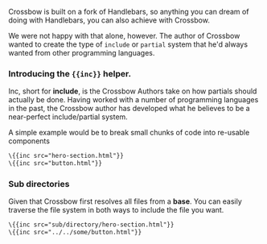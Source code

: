 Crossbow is built on a fork of Handlebars, so anything you can dream of
doing with Handlebars, you can also achieve with Crossbow.
  
We were not happy with that alone, however. The author of Crossbow wanted
to create the type of `include` or `partial` system that he'd always 
wanted from other programming languages.

### Introducing the <code>\{{inc}}</code> helper.

Inc, short for **include**, is the Crossbow Authors take on how partials 
should actually be done. Having worked with a number of programming languages
in the past, the Crossbow author has developed what he believes to be a 
 near-perfect include/partial system.
 
A simple example would be to break small chunks of code into re-usable components


```hbs
\{{inc src="hero-section.html"}}
\{{inc src="button.html"}}
```

### Sub directories

Given that Crossbow first resolves all files from a **base**. You can 
easily traverse the file system in both ways to include the file you want.
 
```hbs
\{{inc src="sub/directory/hero-section.html"}}
\{{inc src="../../some/button.html"}}
``` 